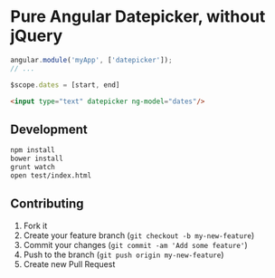 # Pure Angular Datepicker, without jQuery

```js
angular.module('myApp', ['datepicker']);
// ...

$scope.dates = [start, end]
```


```html
<input type="text" datepicker ng-model="dates"/>
```



## Development

```bash
npm install
bower install
grunt watch
open test/index.html
```

## Contributing

1. Fork it
2. Create your feature branch (`git checkout -b my-new-feature`)
3. Commit your changes (`git commit -am 'Add some feature'`)
4. Push to the branch (`git push origin my-new-feature`)
5. Create new Pull Request

